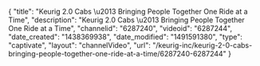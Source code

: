 {
    "title": "Keurig 2.0 Cabs \u2013 Bringing People Together One Ride at a Time",
    "description": "Keurig 2.0 Cabs \u2013 Bringing People Together One Ride at a Time",
    "channelid": "6287240",
    "videoid": "6287244",
    "date_created": "1438369938",
    "date_modified": "1491591380",
    "type": "captivate",
    "layout": "channelVideo",
    "url": "\/keurig-inc\/keurig-2-0-cabs-bringing-people-together-one-ride-at-a-time\/6287240-6287244"
}